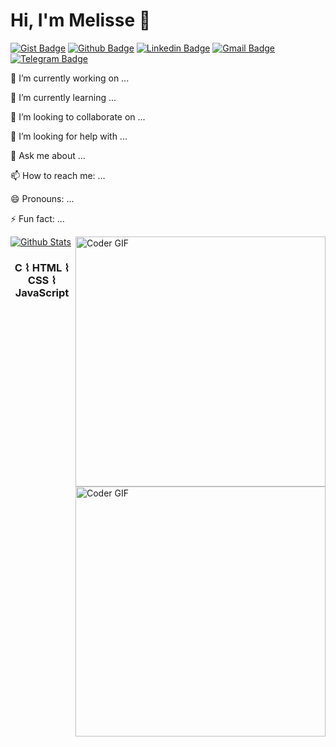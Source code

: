 # Hi, I'm Melisse 👋
[![Gist Badge](https://img.shields.io/badge/-Gist-555859?style=flat-square&logo=Github&logoColor=white&link=https://gist.github.com/melissecabral)](https://gist.github.com/melissecabral)
[![Github Badge](https://img.shields.io/badge/-Github-000?style=flat-square&logo=Github&logoColor=white&link=https://github.com/melissecabral)](https://github.com/melissecabral)
[![Linkedin Badge](https://img.shields.io/badge/-LinkedIn-blue?style=flat-square&logo=Linkedin&logoColor=white&link=https://www.linkedin.com/in/melisse-p-cabral-48b963117/)](https://www.linkedin.com/in/melisse-p-cabral-48b963117/)
[![Gmail Badge](https://img.shields.io/badge/-Gmail-c14438?style=flat-square&logo=Gmail&logoColor=white&link=mailto:melissecabral@gmail.com)](mailto:melissecabral@gmail.com)
[![Telegram Badge](https://img.shields.io/badge/-Telegram-1ca0f1?style=flat-square&labelColor=1ca0f1&logo=telegram&logoColor=white&link=https://t.me/melissecabral/)](https://t.me/melissecabral/)


<span>
  🔭 I’m currently working on ...
  
  🌱 I’m currently learning ...
  
  👯 I’m looking to collaborate on ...
  
  🤔 I’m looking for help with ...
  
  💬 Ask me about ...
  
  📫 How to reach me: ...
  
  😄 Pronouns: ...
  
  ⚡ Fun fact: ... 
  
  <img align='right' src="https://media.giphy.com/media/SWoSkN6DxTszqIKEqv/giphy.gif" alt="Coder GIF" width="400">
</span>

<img align='right' src="https://media.giphy.com/media/SWoSkN6DxTszqIKEqv/giphy.gif" alt="Coder GIF" width="400">

[![Github Stats](https://github-readme-stats.vercel.app/api?username=melissecabral&hide=[%22issues%22,%22prs%22,%22contribs%22]&show_icons=true&theme=dracula)](https://github.com/melissecabral)

<h3 align="center"> C ⌇ HTML ⌇ CSS ⌇ JavaScript </h3>
